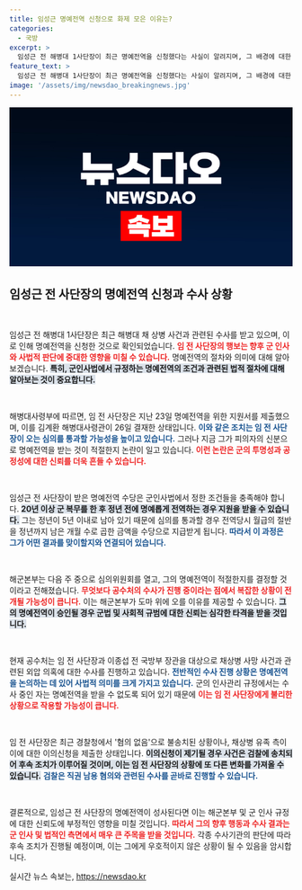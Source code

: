 ```yaml
---
title: 임성근 명예전역 신청으로 화제 모은 이유는?
categories:
  - 국방
excerpt: >
  임성근 전 해병대 1사단장이 최근 명예전역을 신청했다는 사실이 알려지며, 그 배경에 대한 논란이 커지고 있다. 공수처 수사 중인 그가 명예롭게 전역할 경우 해군본부는 거센 비판에 직면할 것으로 우려된다. 과연 그의 운명은?
feature_text: >
  임성근 전 해병대 1사단장이 최근 명예전역을 신청했다는 사실이 알려지며, 그 배경에 대한 논란이 커지고 있다. 공수처 수사 중인 그가 명예롭게 전역할 경우 해군본부는 거센 비판에 직면할 것으로 우려된다. 과연 그의 운명은?
image: '/assets/img/newsdao_breakingnews.jpg'
---
```


<p><img src="/assets/img/newsdao_breakingnews.jpg" alt="pcversion 속보" /></p>

<h2 data-ke-size="size26">임성근 전 사단장의 명예전역 신청과 수사 상황</h2>

<p data-ke-size="size16">&nbsp;</p>

<p>임성근 전 해병대 1사단장은 최근 해병대 채 상병 사건과 관련된 수사를 받고 있으며, 이로 인해 명예전역을 신청한 것으로 확인되었습니다. <b><span style="color: #ee2323;">임 전 사단장의 행보는 향후 군 인사와 사법적 판단에 중대한 영향을 미칠 수 있습니다.</span></b> 명예전역의 절차와 의미에 대해 알아보겠습니다. <b><span style="background-color: #21538527;">특히, 군인사법에서 규정하는 명예전역의 조건과 관련된 법적 절차에 대해 알아보는 것이 중요합니다.</span></b> </p>

<p data-ke-size="size16">&nbsp;</p>

<p>해병대사령부에 따르면, 임 전 사단장은 지난 23일 명예전역을 위한 지원서를 제출했으며, 이를 김계환 해병대사령관이 26일 결재한 상태입니다. <b><span style="color: #1a5490;">이와 같은 조치는 임 전 사단장이 오는 심의를 통과할 가능성을 높이고 있습니다.</span></b> 그러나 지금 그가 피의자의 신분으로 명예전역을 받는 것이 적절한지 논란이 일고 있습니다. <b><span style="color: #ee2323;">이런 논란은 군의 투명성과 공정성에 대한 신뢰를 더욱 흔들 수 있습니다.</span></b> </p>

<p data-ke-size="size16">&nbsp;</p>

<p>임성근 전 사단장이 받은 명예전역 수당은 군인사법에서 정한 조건들을 충족해야 합니다. <b><span style="background-color: #21538527;">20년 이상 군 복무를 한 후 정년 전에 명예롭게 전역하는 경우 지원을 받을 수 있습니다.</span></b> 그는 정년이 5년 이내로 남아 있기 때문에 심의를 통과할 경우 전역당시 월급의 절반을 정년까지 남은 개월 수로 곱한 금액을 수당으로 지급받게 됩니다. <b><span style="color: #1a5490;">따라서 이 과정은 그가 어떤 결과를 맞이할지와 연결되어 있습니다.</span></b></p>

<p data-ke-size="size16">&nbsp;</p>

<p>해군본부는 다음 주 중으로 심의위원회를 열고, 그의 명예전역이 적절한지를 결정할 것이라고 전해졌습니다. <b><span style="color: #ee2323;">무엇보다 공수처의 수사가 진행 중이라는 점에서 복잡한 상황이 전개될 가능성이 큽니다.</span></b> 이는 해군본부가 도마 위에 오를 이유를 제공할 수 있습니다. <b><span style="background-color: #21538527;">그의 명예전역이 승인될 경우 군법 및 사회적 규범에 대한 신뢰는 심각한 타격을 받을 것입니다.</span></b></p>

<p data-ke-size="size16">&nbsp;</p>

<p>현재 공수처는 임 전 사단장과 이종섭 전 국방부 장관을 대상으로 채상병 사망 사건과 관련된 외압 의혹에 대한 수사를 진행하고 있습니다. <b><span style="color: #1a5490;">전반적인 수사 진행 상황은 명예전역을 논의하는 데 있어 사법적 의미를 크게 가지고 있습니다.</span></b> 군의 인사관리 규정에서는 수사 중인 자는 명예전역을 받을 수 없도록 되어 있기 때문에 <b><span style="color: #ee2323;">이는 임 전 사단장에게 불리한 상황으로 작용할 가능성이 큽니다.</span></b></p>

<p data-ke-size="size16">&nbsp;</p>

<p>임 전 사단장은 최근 경찰청에서 '혐의 없음'으로 불송치된 상황이나, 채상병 유족 측이 이에 대한 이의신청을 제출한 상태입니다. <b><span style="background-color: #21538527;">이의신청이 제기될 경우 사건은 검찰에 송치되어 후속 조치가 이루어질 것이며, 이는 임 전 사단장의 상황에 또 다른 변화를 가져올 수 있습니다.</span></b> <b><span style="color: #1a5490;">검찰은 직권 남용 혐의와 관련된 수사를 곧바로 진행할 수 있습니다.</span></b></p>

<p data-ke-size="size16">&nbsp;</p>

<p>결론적으로, 임성근 전 사단장의 명예전역이 성사된다면 이는 해군본부 및 군 인사 규정에 대한 신뢰도에 부정적인 영향을 미칠 것입니다. <b><span style="color: #ee2323;">따라서 그의 향후 행동과 수사 결과는 군 인사 및 법적인 측면에서 매우 큰 주목을 받을 것입니다.</span></b> 각종 수사기관의 판단에 따라 후속 조치가 진행될 예정이며, 이는 그에게 우호적이지 않은 상황이 될 수 있음을 암시합니다.</p>
실시간 뉴스 속보는, <a href="https://newsdao.kr" rel="dofollow">https://newsdao.kr</a>


